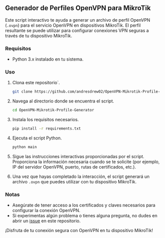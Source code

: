 ## Generador de Perfiles OpenVPN para MikroTik

Este script interactivo te ayuda a generar un archivo de perfil OpenVPN (`.ovpn`) para el servicio OpenVPN en dispositivos MikroTik. El perfil resultante se puede utilizar para configurar conexiones VPN seguras a través de tu dispositivo MikroTik.

### Requisitos

- Python 3.x instalado en tu sistema.

### Uso

1. Clona este repositorio`.

   ```bash
   git clone https://github.com/andresdrew02/OpenVPN-Mikrotik-Profile-Generator
   ```

2. Navega al directorio donde se encuentra el script.

   ```bash
   cd OpenVPN-Mikrotik-Profile-Generator
   ```
   
2. Instala los requisitos necesarios.

   ```bash
   pip install -r requirements.txt
   ```
   
3. Ejecuta el script Python.

   ```bash
   python main
   ```

4. Sigue las instrucciones interactivas proporcionadas por el script. Proporciona la información necesaria cuando se te solicite (por ejemplo, IP del servidor OpenVPN, puerto, rutas de certificados, etc.).

5. Una vez que hayas completado la interacción, el script generará un archivo `.ovpn` que puedes utilizar con tu dispositivo MikroTik.

### Notas

- Asegúrate de tener acceso a los certificados y claves necesarios para configurar la conexión OpenVPN.
- Si experimentas algún problema o tienes alguna pregunta, no dudes en abrir un [issue](https://github.com/andresdrew02/OpenVPN-Mikrotik-Profile-Generator/issues) en este repositorio.

¡Disfruta de tu conexión segura con OpenVPN en tu dispositivo MikroTik!
